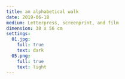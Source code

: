 ```yaml
---
title: an alphabetical walk
date: 2019-06-18
medium: Letterpress, screenprint, and film
dimension: 38 x 56 cm
settings:
  01.jpg:
    full: true
    text: dark
  05.png:
    full: true
    text: light
---
```

